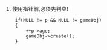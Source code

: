 1. 使用指针前,必须先判空!

	    if(NULL != p && NULL != gameObj)
	    {
	        ++p->age;
	        gameObj->create(); 
	    }